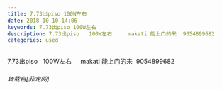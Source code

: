 ```yaml
---
title: 7.73出piso 100W左右
date: 2018-10-10 14:06
keywords: 7.73出piso 100W左右
description: 7.73出piso   100W左右     makati 能上门的来  9054899682
categories: used
---
```

<td class="t_f" id="postmessage_1988847">

7.73出piso   100W左右     makati 能上门的来  9054899682</td>
###### 转载自[菲龙网]
